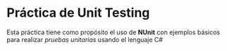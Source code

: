 # Práctica de Unit Testing

Esta práctica tiene como propósito el uso de **NUnit** con ejemplos básicos para realizar *pruebas unitarias* usando el lenguaje C#
